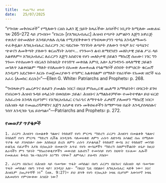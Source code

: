 ```yaml
---
title:  ተጨማሪ ሀሳብ
date:   25/07/2025
---
```


“የግብጽ መቅሰፍቶች” የሚለውን ርዕስ ኤለን ጂ ኋይት ከጻፈችው አባቶችና ነቢያት ከሚለው መጽሐፍ ገጽ 265–272 ላይ ያንብቡ። “የእርሱ [የእግዚአብሔር] ሕዝብ የጣዖት አምልኮን እጅግ አዋራጅ ተጽእኖ በተመለከተ እንዳይታለሉ ሲባል የሚያደቅቀውን የግብጻውያንን ጭካኔ እንዲለማመዱ ተፈቅዷል። እግዚአብሔር ከፈርዖን ጋር ባደረገው ግንኙነት ለጣዖት ያለውን ጥላቻ እና ጭካኔንና ጭቆናን ለመቅጣት ያለውን ቁርጠኝነት አሳየ።… የንጉሡን ልብ ለማደንደን መለኮታዊ ኃይል ሥራ ላይ አልዋለም። እግዚአብሔር ለፈርዖን እጅግ አስደናቂ የሆነ መለኮታዊ ኃይልን ማስረጃ ሰጠው፣ ነገር ግን ንጉሡ የተሰጠውን ብርሐን ከትዕቢት የተነnሣ መቀበል እምቢ አለ። እያንዳንዱ ዘላለማዊ ኃይልን መገለጥ አልቀበልም ማለት የበለጠውን በአመጽ ለመቀጠል የጎልማሶች ሰንበት ትምህርት ቁርጠኛ እንዲሆን አደረገው። እርሱ የመጀመሪያውን ተዓምር አልቀበልም በማለት የዘራቸው የአመጽ ዘሮች ፍሬ አፈሩ (ለመከር ደረሱ)።”—Ellen G. White፣ Patriarchs and Prophets፣ p. 268.

“ግብጻውያን ጨረቃንና ፀሐይን ያመልኩ ነበር፤ በዚህ ምስጢራዊ ጨለማ አማካይነት፣ በባርነት ይገዛ የነበረውን ሕዝብ ጉዳይ ሀላፊነት በወሰደው ኃይል፣ ሕዝቡና አማልክቶቻቸው ተመትተዋል። ይህ ፍርድ አስፈሪነቱ እንዳለ ቢሆንም፣ የእግዚአብሔር ርኅራኄና ለማጥፋት ፈቃደኛ ያለመሆን ማስረጃ ነበር። በሕዝቡ ላይ የመጨረሻዎቹንና እጅግ አሰቃቂ የሆኑ መቅሰፍቶችን ከማምጣቱ በፊት እንዲያሰላስሉና ንስሃ እንዲገቡ ጊዜ ይሰጣል።”—Patriarchs and Prophets፣ p. 272.



### የመወያያ ጥያቄዎች



`1. ፈርዖን ሕዝቡን በመልቀቅ ግልጽና ትክክለኛ የሆነ ምርጫ ማድረግ ፈርዖን ሕዝቡን በመልቀቅ ግልጽና ትክክለኛ የሆነ ምርጫ ማድረግ ሲችል እንዲሄዱ ባለመፍቀድ ለምን ራሱን ለድንዳኔ አሳልፎ ሰጠ በሚለው ጥያቄ ላይ ያሰላስሉ። ሰው እስከዚህ ድረስ ለምን ራሱን ያታልላል? ትክክለኛ ውሳኔ እና ትክክለኛ መንገድ ሁልጊዜ በፊታችን እያለ በኃጢአት በመጽናት አጥፊ የሆኑ ውሳኔዎችን ማድረግ ስለምንችልበት ሁኔታ ከዚህ ለራሳችን ምን ዓይነት ማስጠንቀቂያዎችን መውሰድ አለብን? ተመሳሳይ የሆነ ስህተት የፈጸሙ ሌሎች የመጽሐፍ ቅዱስ ገጸ-ባህሪያት እነማን ናቸው? ለምሳሌ፣ ይሁዳን ያስቡ።`

`2. ፈርዖን በአገሩና በሕዝቡ ላይ ባመጣው ጥፋት መካከል፣ በሆነ ፈርዖን በአገሩና በሕዝቡ ላይ ባመጣው ጥፋት መካከል፣ በሆነ ነጥብ ላይ፣ እንዲህ አለ፡- “በዚህ ጊዜ በደልሁ፤ እግዚአብሔር ጻድቅ ነው፥ እኔና ሕዝቤም ኃጢያተኞች ነን” (ዘጸ. 9:27)። ይህ ድንቅ የሆነ የኃጢአት ኑዛዜ ቢሆንም እውነተኛ ኑዛዜ አለመሆኑን የምናውቀው እንዴት ነው?`